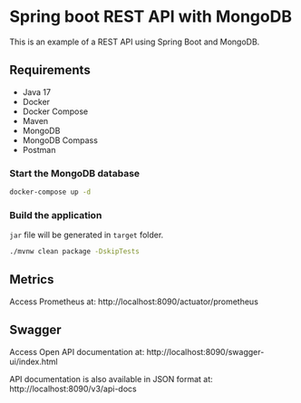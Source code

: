 # Spring boot REST API with MongoDB

This is an example of a REST API using Spring Boot and MongoDB.

## Requirements

- Java 17
- Docker
- Docker Compose
- Maven
- MongoDB
- MongoDB Compass
- Postman

### Start the MongoDB database

```bash
docker-compose up -d
```

### Build the application

`jar` file will be generated in `target` folder.

```bash
./mvnw clean package -DskipTests
```

## Metrics

Access Prometheus at: http://localhost:8090/actuator/prometheus

## Swagger

Access Open API documentation at: http://localhost:8090/swagger-ui/index.html

API documentation is also available in JSON format at: http://localhost:8090/v3/api-docs
